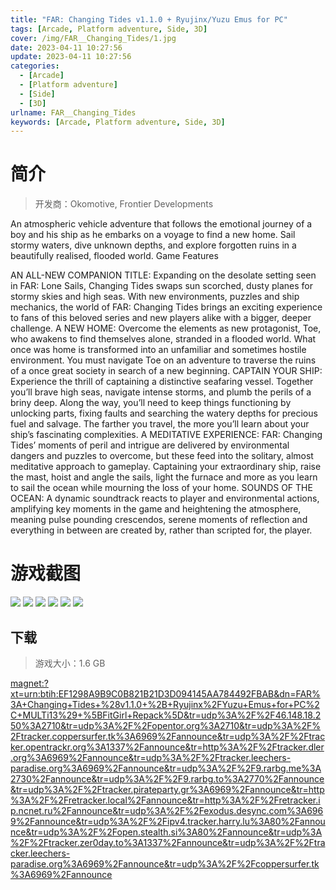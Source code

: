 ```yaml
---
title: "FAR: Changing Tides v1.1.0 + Ryujinx/Yuzu Emus for PC"
tags: [Arcade, Platform adventure, Side, 3D]
cover: /img/FAR__Changing_Tides/1.jpg
date: 2023-04-11 10:27:56
update: 2023-04-11 10:27:56
categories: 
  - [Arcade]
  - [Platform adventure]
  - [Side]
  - [3D]
urlname: FAR__Changing_Tides
keywords: [Arcade, Platform adventure, Side, 3D]
---
```

# 简介

> 开发商：Okomotive, Frontier Developments

An atmospheric vehicle adventure that follows the emotional journey of a boy and his ship as he embarks on a voyage to find a new home. Sail stormy waters, dive unknown depths, and explore forgotten ruins in a beautifully realised, flooded world.
Game Features

AN ALL-NEW COMPANION TITLE: Expanding on the desolate setting seen in FAR: Lone Sails, Changing Tides swaps sun scorched, dusty planes for stormy skies and high seas. With new environments, puzzles and ship mechanics, the world of FAR: Changing Tides brings an exciting experience to fans of this beloved series and new players alike with a bigger, deeper challenge.
A NEW HOME: Overcome the elements as new protagonist, Toe, who awakens to find themselves alone, stranded in a flooded world. What once was home is transformed into an unfamiliar and sometimes hostile environment. You must navigate Toe on an adventure to traverse the ruins of a once great society in search of a new beginning.
CAPTAIN YOUR SHIP: Experience the thrill of captaining a distinctive seafaring vessel. Together you’ll brave high seas, navigate intense storms, and plumb the perils of a briny deep. Along the way, you’ll need to keep things functioning by unlocking parts, fixing faults and searching the watery depths for precious fuel and salvage. The farther you travel, the more you’ll learn about your ship’s fascinating complexities.
A MEDITATIVE EXPERIENCE: FAR: Changing Tides’ moments of peril and intrigue are delivered by environmental dangers and puzzles to overcome, but these feed into the solitary, almost meditative approach to gameplay. Captaining your extraordinary ship, raise the mast, hoist and angle the sails, light the furnace and more as you learn to sail the ocean while mourning the loss of your home.
SOUNDS OF THE OCEAN: A dynamic soundtrack reacts to player and environmental actions, amplifying key moments in the game and heightening the atmosphere, meaning pulse pounding crescendos, serene moments of reflection and everything in between are created by, rather than scripted for, the player.

# 游戏截图

![](/img/FAR__Changing_Tides/2.jpg)
![](/img/FAR__Changing_Tides/3.jpg)
![](/img/FAR__Changing_Tides/4.jpg)
![](/img/FAR__Changing_Tides/5.jpg)
![](/img/FAR__Changing_Tides/6.jpg)
![](/img/FAR__Changing_Tides/7.jpg)


## 下载

> 游戏大小：1.6 GB

[magnet:?xt=urn:btih:EF1298A9B9C0B821B21D3D094145AA784492FBAB&amp;dn=FAR%3A+Changing+Tides+%28v1.1.0+%2B+Ryujinx%2FYuzu+Emus+for+PC%2C+MULTi13%29+%5BFitGirl+Repack%5D&amp;tr=udp%3A%2F%2F46.148.18.250%3A2710&amp;tr=udp%3A%2F%2Fopentor.org%3A2710&amp;tr=udp%3A%2F%2Ftracker.coppersurfer.tk%3A6969%2Fannounce&amp;tr=udp%3A%2F%2Ftracker.opentrackr.org%3A1337%2Fannounce&amp;tr=http%3A%2F%2Ftracker.dler.org%3A6969%2Fannounce&amp;tr=udp%3A%2F%2Ftracker.leechers-paradise.org%3A6969%2Fannounce&amp;tr=udp%3A%2F%2F9.rarbg.me%3A2730%2Fannounce&amp;tr=udp%3A%2F%2F9.rarbg.to%3A2770%2Fannounce&amp;tr=udp%3A%2F%2Ftracker.pirateparty.gr%3A6969%2Fannounce&amp;tr=http%3A%2F%2Fretracker.local%2Fannounce&amp;tr=http%3A%2F%2Fretracker.ip.ncnet.ru%2Fannounce&amp;tr=udp%3A%2F%2Fexodus.desync.com%3A6969%2Fannounce&amp;tr=udp%3A%2F%2Fipv4.tracker.harry.lu%3A80%2Fannounce&amp;tr=udp%3A%2F%2Fopen.stealth.si%3A80%2Fannounce&amp;tr=udp%3A%2F%2Ftracker.zer0day.to%3A1337%2Fannounce&amp;tr=udp%3A%2F%2Ftracker.leechers-paradise.org%3A6969%2Fannounce&amp;tr=udp%3A%2F%2Fcoppersurfer.tk%3A6969%2Fannounce](magnet:?xt=urn:btih:EF1298A9B9C0B821B21D3D094145AA784492FBAB&amp;dn=FAR%3A+Changing+Tides+%28v1.1.0+%2B+Ryujinx%2FYuzu+Emus+for+PC%2C+MULTi13%29+%5BFitGirl+Repack%5D&amp;tr=udp%3A%2F%2F46.148.18.250%3A2710&amp;tr=udp%3A%2F%2Fopentor.org%3A2710&amp;tr=udp%3A%2F%2Ftracker.coppersurfer.tk%3A6969%2Fannounce&amp;tr=udp%3A%2F%2Ftracker.opentrackr.org%3A1337%2Fannounce&amp;tr=http%3A%2F%2Ftracker.dler.org%3A6969%2Fannounce&amp;tr=udp%3A%2F%2Ftracker.leechers-paradise.org%3A6969%2Fannounce&amp;tr=udp%3A%2F%2F9.rarbg.me%3A2730%2Fannounce&amp;tr=udp%3A%2F%2F9.rarbg.to%3A2770%2Fannounce&amp;tr=udp%3A%2F%2Ftracker.pirateparty.gr%3A6969%2Fannounce&amp;tr=http%3A%2F%2Fretracker.local%2Fannounce&amp;tr=http%3A%2F%2Fretracker.ip.ncnet.ru%2Fannounce&amp;tr=udp%3A%2F%2Fexodus.desync.com%3A6969%2Fannounce&amp;tr=udp%3A%2F%2Fipv4.tracker.harry.lu%3A80%2Fannounce&amp;tr=udp%3A%2F%2Fopen.stealth.si%3A80%2Fannounce&amp;tr=udp%3A%2F%2Ftracker.zer0day.to%3A1337%2Fannounce&amp;tr=udp%3A%2F%2Ftracker.leechers-paradise.org%3A6969%2Fannounce&amp;tr=udp%3A%2F%2Fcoppersurfer.tk%3A6969%2Fannounce)